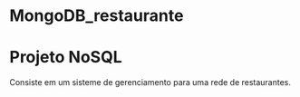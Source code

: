 # MongoDB_restaurante
# Projeto NoSQL

Consiste em um sisteme de gerenciamento para uma rede de restaurantes.

